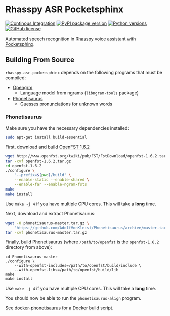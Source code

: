 # Rhasspy ASR Pocketsphinx

[![Continous Integration](https://github.com/rhasspy/rhasspy-asr-pocketsphinx/workflows/Tests/badge.svg)](https://github.com/rhasspy/rhasspy-asr-pocketsphinx/actions)
[![PyPI package version](https://img.shields.io/pypi/v/rhasspy-asr-pocketsphinx.svg)](https://pypi.org/project/rhasspy-asr-pocketsphinx)
[![Python versions](https://img.shields.io/pypi/pyversions/rhasspy-asr-pocketsphinx.svg)](https://www.python.org)
[![GitHub license](https://img.shields.io/github/license/rhasspy/rhasspy-asr-pocketsphinx.svg)](https://github.com/rhasspy/rhasspy-asr-pocketsphinx/blob/master/LICENSE)

Automated speech recognition in [Rhasspy](https://github.com/synesthesiam/rhasspy) voice assistant with [Pocketsphinx](https://github.com/cmusphinx/pocketsphinx).

## Building From Source

`rhasspy-asr-pocketsphinx` depends on the following programs that must be compiled:

* [Opengrm](http://www.opengrm.org/twiki/bin/view/GRM/NGramLibrary)
    * Language model from ngrams (`libngram-tools` package)
* [Phonetisaurus](https://github.com/AdolfVonKleist/Phonetisaurus)
    * Guesses pronunciations for unknown words

### Phonetisaurus

Make sure you have the necessary dependencies installed:

```bash
sudo apt-get install build-essential
```

First, download and build [OpenFST 1.6.2](http://www.openfst.org/)

```bash
wget http://www.openfst.org/twiki/pub/FST/FstDownload/openfst-1.6.2.tar.gz
tar -xvf openfst-1.6.2.tar.gz
cd openfst-1.6.2
./configure \
    "--prefix=$(pwd)/build" \
    --enable-static --enable-shared \
    --enable-far --enable-ngram-fsts
make
make install
```

Use `make -j 4` if you have multiple CPU cores. This will take a **long** time.

Next, download and extract Phonetisaurus:

```bash
wget -O phonetisaurus-master.tar.gz \
    'https://github.com/AdolfVonKleist/Phonetisaurus/archive/master.tar.gz'
tar -xvf phonetisaurus-master.tar.gz
```

Finally, build Phonetisaurus (where `/path/to/openfst` is the `openfst-1.6.2` directory from above):

```
cd Phonetisaurus-master
./configure \
    --with-openfst-includes=/path/to/openfst/build/include \
    --with-openfst-libs=/path/to/openfst/build/lib
make
make install
```

Use `make -j 4` if you have multiple CPU cores. This will take a **long** time.

You should now be able to run the `phonetisaurus-align` program.

See [docker-phonetisaurus](https://github.com/synesthesiam/docker-phonetisaurus) for a Docker build script.
